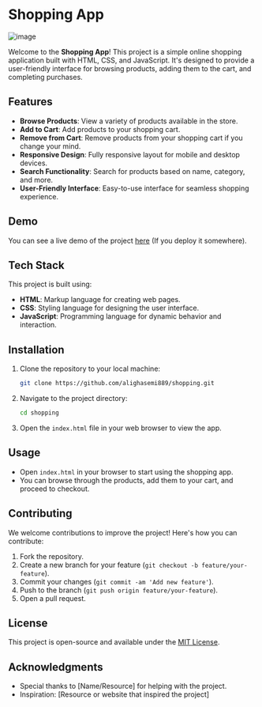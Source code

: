 # Shopping App

![image](https://github.com/user-attachments/assets/540d02f0-5958-44b6-8e5e-62a416e6e5c0)


Welcome to the **Shopping App**! This project is a simple online shopping application built with HTML, CSS, and JavaScript. It's designed to provide a user-friendly interface for browsing products, adding them to the cart, and completing purchases.

## Features

- **Browse Products**: View a variety of products available in the store.
- **Add to Cart**: Add products to your shopping cart.
- **Remove from Cart**: Remove products from your shopping cart if you change your mind.
- **Responsive Design**: Fully responsive layout for mobile and desktop devices.
- **Search Functionality**: Search for products based on name, category, and more.
- **User-Friendly Interface**: Easy-to-use interface for seamless shopping experience.

## Demo

You can see a live demo of the project [here](https://github.com/alighasemi889/shopping) (If you deploy it somewhere).

## Tech Stack

This project is built using:

- **HTML**: Markup language for creating web pages.
- **CSS**: Styling language for designing the user interface.
- **JavaScript**: Programming language for dynamic behavior and interaction.

## Installation

1. Clone the repository to your local machine:

   ```bash
   git clone https://github.com/alighasemi889/shopping.git
   ```

2. Navigate to the project directory:

   ```bash
   cd shopping
   ```

3. Open the `index.html` file in your web browser to view the app.

## Usage

- Open `index.html` in your browser to start using the shopping app.
- You can browse through the products, add them to your cart, and proceed to checkout.

## Contributing

We welcome contributions to improve the project! Here's how you can contribute:

1. Fork the repository.
2. Create a new branch for your feature (`git checkout -b feature/your-feature`).
3. Commit your changes (`git commit -am 'Add new feature'`).
4. Push to the branch (`git push origin feature/your-feature`).
5. Open a pull request.

## License

This project is open-source and available under the [MIT License](LICENSE).

## Acknowledgments

- Special thanks to [Name/Resource] for helping with the project.
- Inspiration: [Resource or website that inspired the project]

